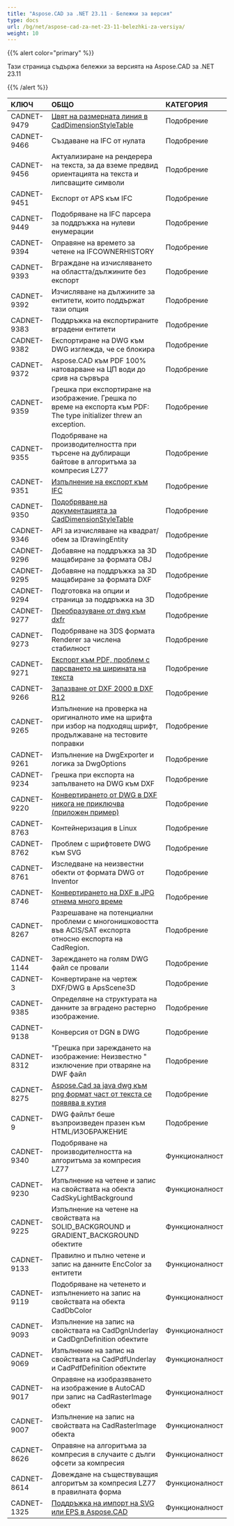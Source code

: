 ```yaml
---
title: "Aspose.CAD за .NET 23.11 - Бележки за версия"
type: docs
url: /bg/net/aspose-cad-za-net-23-11-belezhki-za-versiya/
weight: 10
---
```


{{% alert color="primary" %}}

Тази страница съдържа бележки за версията на Aspose.CAD за .NET 23.11

{{% /alert %}}


|**КЛЮЧ**|**ОБЩО**|**КАТЕГОРИЯ**|
| :- | :- | :- |
| CADNET-9479 | [Цвят на размерната линия в CadDimensionStyleTable](https://forum.aspose.com/t/dimension-line-color-in-caddimensionstyletable/274146) | Подобрение |
| CADNET-9466 | Създаване на IFC от нулата | Подобрение |
| CADNET-9456 | Актуализиране на рендерера на текста, за да вземе предвид ориентацията на текста и липсващите символи | Подобрение |
| CADNET-9451 | Експорт от APS към IFC | Подобрение |
| CADNET-9449 | Подобряване на IFC парсера за поддръжка на нулеви енумерации | Подобрение |
| CADNET-9394 | Оправяне на времето за четене на IFCOWNERHISTORY | Подобрение |
| CADNET-9393 | Вграждане на изчисляването на областта/дължините без експорт | Подобрение |
| CADNET-9392 | Изчисляване на дължините за ентитети, които поддържат тази опция | Подобрение |
| CADNET-9383 | Поддръжка на експортираните вградени ентитети | Подобрение |
| CADNET-9382 | Експортиране на DWG към DWG изглежда, че се блокира | Подобрение |
| CADNET-9372 | Aspose.CAD към PDF  100% натоварване на ЦП води до срив на сървъра | Подобрение |
| CADNET-9359 | Грешка при експортиране на изображение. Грешка по време на експорта към PDF: The type initializer threw an exception. | Подобрение |
| CADNET-9355 | Подобряване на производителността при търсене на дублиращи байтове в алгоритъма за компресия LZ77 | Подобрение |
| CADNET-9351 | [Изпълнение на експорт към IFC](https://forum.aspose.com/t/can-i-read-and-write-dwg-file/271777) | Подобрение |
| CADNET-9350 | [Подобряване на документацията за CadDimensionStyleTable](https://forum.aspose.com/t/is-there-any-documents-introduce-these-fields-in-caddimensionstyletable/271792) | Подобрение |
| CADNET-9346 | API за изчисляване на квадрат/обем за IDrawingEntity | Подобрение |
| CADNET-9296 | Добавяне на поддръжка за 3D мащабиране за формата OBJ | Подобрение |
| CADNET-9295 | Добавяне на поддръжка за 3D мащабиране за формата DXF | Подобрение |
| CADNET-9294 | Подготовка на опции и страница за поддръжка на 3D | Подобрение |
| CADNET-9277 | [Преобразуване от dwg към dxfr](https://forum.aspose.com/t/convert-from-dwg-to-dxfr/269627) | Подобрение |
| CADNET-9273 | Подобряване на 3DS формата Renderer за числена стабилност | Подобрение |
| CADNET-9271 | [Експорт към PDF, проблем с парсването на ширината на текста ](https://forum.aspose.com/t/export-pdf-text-width-parsing-issue/269428) | Подобрение |
| CADNET-9266 | [Запазване от DXF 2000 в DXF R12](https://forum.aspose.com/t/dxf-save-version-support/267968) | Подобрение |
| CADNET-9265 | Изпълнение на проверка на оригиналното име на шрифта при избор на подходящ шрифт, продължаване на тестовите поправки | Подобрение |
| CADNET-9261 | Изпълнение на DwgExporter и логика за DwgOptions | Подобрение |
| CADNET-9234 | Грешка при експорта на запълването на DWG към DXF | Подобрение |
| CADNET-9220 | [Конвертирането от DWG в DXF никога не приключва (приложен пример)](https://forum.aspose.com/t/dwg-and-dxf-conversion-never-finishes-sample-provided/266953) | Подобрение |
| CADNET-8763 | Контейнеризация в Linux | Подобрение |
| CADNET-8762 | Проблем с шрифтовете DWG към SVG | Подобрение |
| CADNET-8761 | Изследване на неизвестни обекти от формата DWG от Inventor | Подобрение |
| CADNET-8746 | [Конвертирането на DXF в JPG отнема много време](https://forum.aspose.com/t/converting-dxf-to-jpg-takes-very-long-time/250408) | Подобрение |
| CADNET-8267 | Разрешаване на потенциални проблеми с многонишковостта във  ACIS/SAT експорта относно експорта на CadRegion. | Подобрение |
| CADNET-1144 | Зареждането на голям DWG файл се провали | Подобрение |
| CADNET-3 | Конвертиране на чертеж DXF/DWG в ApsScene3D | Подобрение |
| CADNET-9385 | Определяне на структурата на данните за вградено растерно изображение. | Подобрение |
| CADNET-9138 | Конверсия от DGN в DWG | Подобрение |
| CADNET-8312 | "Грешка при зареждането на изображение: Неизвестно " изключение при отваряне на DWF файл | Подобрение |
| CADNET-8275 | [Aspose.Cad за java dwg към png формат част от текста се появява в кутия](https://forum.aspose.com/t/aspose-cad-for-java-dwg-png/227669) | Подобрение |
| CADNET-9 | DWG файлът беше възпроизведен празен към HTML/ИЗОБРАЖЕНИЕ | Подобрение |
| CADNET-9340 | Подобряване на производителността на алгоритъма за компресия LZ77 | Функционалност |
| CADNET-9230 | Изпълнение на четене и запис на свойствата на обекта CadSkyLightBackground | Функционалност |
| CADNET-9225 | Изпълнение на четене на свойствата на SOLID_BACKGROUND и GRADIENT_BACKGROUND обектите | Функционалност |
| CADNET-9133 | Правилно и пълно четене и запис на данните EncColor за ентитети | Функционалност |
| CADNET-9119 | Подобряване на четенето и изпълнението на запис на свойствата на обекта CadDbColor | Функционалност |
| CADNET-9093 | Изпълнение на запис на свойствата на CadDgnUnderlay и CadDgnDefinition обектите | Функционалност |
| CADNET-9069 | Изпълнение на запис на свойствата на CadPdfUnderlay и CadPdfDefinition обектите | Функционалност |
| CADNET-9017 | Оправяне на изобразяването на изображение в AutoCAD при запис на CadRasterImage обект | Функционалност |
| CADNET-9007 | Изпълнение на запис на свойствата на CadRasterImage обекта | Функционалност |
| CADNET-8626 | Оправяне на алгоритъма за компресия в случаите с дълги офсети за компресия | Функционалност |
| CADNET-8614 | Довеждане на съществуващия алгоритъм за компресия LZ77 в правилната форма | Функционалност |
| CADNET-1325 | [Поддръжка на импорт на SVG или EPS в Aspose.CAD ](https://forum.aspose.com/t/import-svg-or-eps-in-aspose-cad/224831) | Функционалност |
